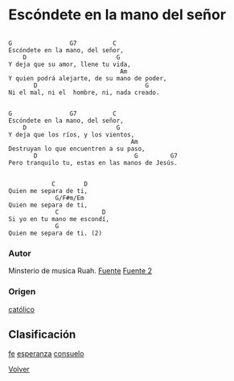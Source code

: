 
# Escóndete en la mano del señor
```

G                G7          C
Escóndete en la mano, del señor,
    D                         G
Y deja que su amor, llene tu vida,
                               Am
Y quien podrá alejarte, de su mano de poder,
       D                              G
Ni el mal, ni el  hombre, ni, nada creado.


G                G7          C
Escóndete en la mano, del señor,
    D                         G
Y deja que los ríos, y los vientos,
                                  Am
Destruyan lo que encuentren a su paso,
       D                           G         G7
Pero tranquilo tu, estas en las manos de Jesús.


            C        D
Quien me separa de ti,
             G/F#m/Em
Quien me separa de ti,
             C            D
Si yo en tu mano me escondí,
             G
Quien me separa de ti. (2)

```

### Autor
Minsterio de musica Ruah.
[Fuente](https://acordes.lacuerda.net/musica_religiosa/escondete_en_la_mano_del_senior.shtml)
[Fuente 2](http://testicanzoni.mtv.it/testi-Isaias-Hernandez-Cruz-feat.-Ruajh_32197823/testo-Escondete-en-las-Manos-del-Se%C3%B1or-63823712)

### Origen
[católico](https://github.com/renovacion-sjb/musica/search?q=cat%C3%B3lico&unscoped_q=cat%C3%B3lico)

## Clasificación
[fe](https://github.com/renovacion-sjb/musica/search?q=fe&unscoped_q=fe)
[esperanza](https://github.com/renovacion-sjb/musica/search?q=esperanza&unscoped_q=esperanza)
[consuelo](https://github.com/renovacion-sjb/musica/search?q=consuelo&unscoped_q=consuelo)

[Volver](https://github.com/renovacion-sjb/musica/blob/master/index.md)

